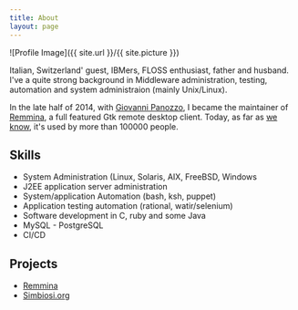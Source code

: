 ```yaml
---
title: About
layout: page
---
```

![Profile Image]({{ site.url }}/{{ site.picture }})

<p>Italian, Switzerland' guest, IBMers, FLOSS enthusiast, father and husband.
I've a quite strong background in Middleware administration, testing, automation
and system administraion (mainly Unix/Linux).
</p>

<p>
In the late half of 2014, with <a href="https://github.com/giox069">Giovanni Panozzo</a>,
I became the maintainer of <a href="https://remmina.org">Remmina</a>, a full featured
Gtk remote desktop client.
Today, as far as <a href="https://remmina.org/stats/stats.html">we know</a>, it's
used by more than 100000 people.
</p>

<h2>Skills</h2>

<ul class="skill-list">
	<li>System Administration (Linux, Solaris, AIX, FreeBSD, Windows</li>
	<li>J2EE application server administration</li>
        <li>System/application Automation (bash, ksh, puppet)</li>
	<li>Application testing automation (rational, watir/selenium)</li>
        <li>Software development in C, ruby and some Java</li>
	<li>MySQL - PostgreSQL</li>
	<li>CI/CD</li>
</ul>

<h2>Projects</h2>

<ul>
	<li><a href="https://gitlab.com/Remmina/Remmina">Remmina</a></li>
	<li><a href="https://www.simbiosi.org">Simbiosi.org</a></li>
</ul>
